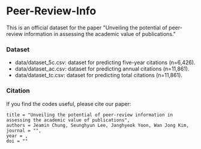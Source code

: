 # Peer-Review-Info


This is an official dataset for the paper "Unveiling the potential of peer-review information in assessing the academic value of publications."


### Dataset
- data/dataset_5c.csv: dataset for predicting five-year citations (n=6,426).
- data/dataset_ac.csv: dataset for predicting annual citations (n=11,861).
- data/dataset_tc.csv: dataset for predicting total citations (n=11,861).

### Citation
If you find the codes useful, please cite our paper:

```
title = "Unveiling the potential of peer-review information in assessing the academic value of publications",
authors = Jeamin Chung, Seunghyun Lee, Janghyeok Yoon, Wan Jong Kim,
journal = "",
year = ,
doi = ""
```
